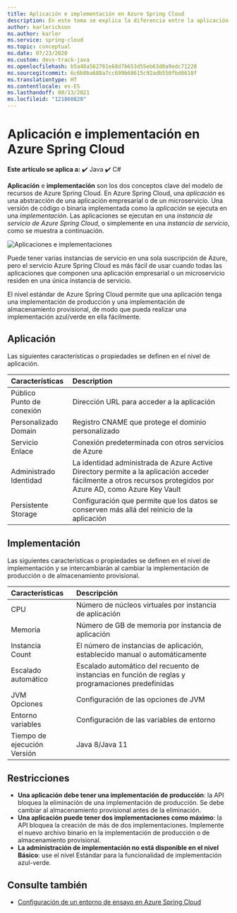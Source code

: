 ```yaml
---
title: Aplicación e implementación en Azure Spring Cloud
description: En este tema se explica la diferencia entre la aplicación y la implementación en Azure Spring Cloud.
author: karlerickson
ms.author: karler
ms.service: spring-cloud
ms.topic: conceptual
ms.date: 07/23/2020
ms.custom: devx-track-java
ms.openlocfilehash: b5a48a562781e68d7b653d55eb63d8a9edc71228
ms.sourcegitcommit: 6c6b8ba688a7cc699b68615c92adb550fbd0610f
ms.translationtype: HT
ms.contentlocale: es-ES
ms.lasthandoff: 08/13/2021
ms.locfileid: "121860820"
---
```

# <a name="app-and-deployment-in-azure-spring-cloud"></a>Aplicación e implementación en Azure Spring Cloud

**Este artículo se aplica a:** ✔️ Java ✔️ C#

**Aplicación** e **implementación** son los dos conceptos clave del modelo de recursos de Azure Spring Cloud. En Azure Spring Cloud, una *aplicación* es una abstracción de una aplicación empresarial o de un microservicio.  Una versión de código o binaria implementada como la *aplicación* se ejecuta en una *implementación*.  Las aplicaciones se ejecutan en una *instancia de servicio de Azure Spring Cloud*, o simplemente en una *instancia de servicio*, como se muestra a continuación.

 ![Aplicaciones e implementaciones](./media/spring-cloud-app-and-deployment/app-deployment-rev.png)

Puede tener varias instancias de servicio en una sola suscripción de Azure, pero el servicio Azure Spring Cloud es más fácil de usar cuando todas las aplicaciones que componen una aplicación empresarial o un microservicio residen en una única instancia de servicio.

El nivel estándar de Azure Spring Cloud permite que una aplicación tenga una implementación de producción y una implementación de almacenamiento provisional, de modo que pueda realizar una implementación azul/verde en ella fácilmente.

## <a name="app"></a>Aplicación

Las siguientes características o propiedades se definen en el nivel de aplicación.

| Características | Description |
|:--|:----------------|
| Público</br>Punto de conexión | Dirección URL para acceder a la aplicación |
| Personalizado</br>Domain | Registro CNAME que protege el dominio personalizado |
| Servicio</br>Enlace | Conexión predeterminada con otros servicios de Azure |
| Administrado</br>Identidad | La identidad administrada de Azure Active Directory permite a la aplicación acceder fácilmente a otros recursos protegidos por Azure AD, como Azure Key Vault |
| Persistente</br>Storage | Configuración que permite que los datos se conserven más allá del reinicio de la aplicación |

## <a name="deployment"></a>Implementación

Las siguientes características o propiedades se definen en el nivel de implementación y se intercambiarán al cambiar la implementación de producción o de almacenamiento provisional.

| Características | Descripción |
|:--|:----------------|
| CPU | Número de núcleos virtuales por instancia de aplicación |
| Memoria | Número de GB de memoria por instancia de aplicación|
| Instancia</br>Count | El número de instancias de aplicación, establecido manual o automáticamente |
| Escalado automático | Escalado automático del recuento de instancias en función de reglas y programaciones predefinidas |
| JVM</br>Opciones | Configuración de las opciones de JVM  |
| Entorno</br>variables | Configuración de las variables de entorno |
| Tiempo de ejecución</br>Versión | Java 8/Java 11|

## <a name="restrictions"></a>Restricciones

* **Una aplicación debe tener una implementación de producción**: la API bloquea la eliminación de una implementación de producción. Se debe cambiar al almacenamiento provisional antes de la eliminación.
* **Una aplicación puede tener dos implementaciones como máximo**: la API bloquea la creación de más de dos implementaciones. Implemente el nuevo archivo binario en la implementación de producción o de almacenamiento provisional.
* **La administración de implementación no está disponible en el nivel Básico**: use el nivel Estándar para la funcionalidad de implementación azul-verde.

## <a name="see-also"></a>Consulte también

* [Configuración de un entorno de ensayo en Azure Spring Cloud](./how-to-staging-environment.md)
